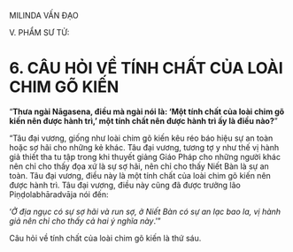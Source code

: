 MILINDA VẤN ĐẠO

V. PHẨM SƯ TỬ:

# 6. CÂU HỎI VỀ TÍNH CHẤT CỦA LOÀI CHIM GÕ KIẾN

“**Thưa ngài Nāgasena, điều mà ngài nói là: ‘Một tính chất của loài chim gõ kiến nên được hành trì,’ một tính chất nên được hành trì ấy là điều nào?**”

“Tâu đại vương, giống như loài chim gõ kiến kêu réo báo hiệu sự an toàn hoặc sợ hãi cho những kẻ khác. Tâu đại vương, tương tợ y như thế vị hành giả thiết tha tu tập trong khi thuyết giảng Giáo Pháp cho những người khác nên chỉ cho thấy đọa xứ là sự sợ hãi, nên chỉ cho thấy Niết Bàn là sự an toàn. Tâu đại vương, điều này là một tính chất của loài chim gõ kiến nên được hành trì. Tâu đại vương, điều này cũng đã được trưởng lão Piṇḍolabhāradvāja nói đến:

‘_Ở địa ngục có sự sợ hãi và run sợ, ở Niết Bàn có sự an lạc bao la, vị hành giả nên chỉ cho thấy cả hai ý nghĩa này_.’”

Câu hỏi về tính chất của loài chim gõ kiến là thứ sáu.
